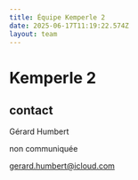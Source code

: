 ```yaml
---
title: Équipe Kemperle 2
date: 2025-06-17T11:19:22.574Z
layout: team
---
```


# Kemperle 2



## contact 

Gérard Humbert

non communiquée

gerard.humbert@icloud.com

